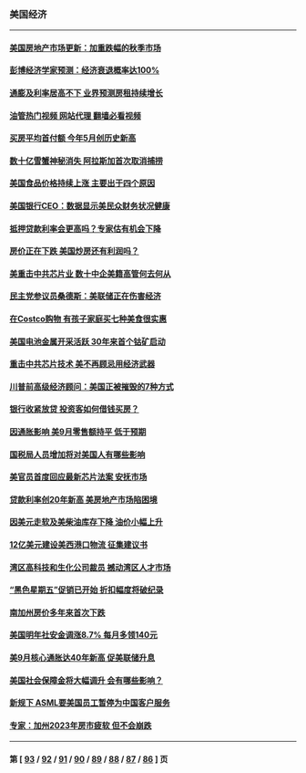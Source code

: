 ### 美国经济
---
#### [美国房地产市场更新：加重跌幅的秋季市场](../../pages/ncid1078158/n13847677.md?10181645) 
#### [彭博经济学家预测：经济衰退概率达100%](../../pages/ncid1078158/n13847765.md?10181645) 
#### [通膨及利率居高不下 业界预测房租持续增长](../../pages/ncid1078158/n13847743.md?10181645) 
#### [油管热门视频 网站代理 翻墙必看视频](http://132.145.103.77:81/youtube.html?10181645)
#### [买房平均首付额 今年5月创历史新高](../../pages/ncid1078158/n13847651.md?10181645) 
#### [数十亿雪蟹神秘消失 阿拉斯加首次取消捕捞](../../pages/ncid1078158/n13847554.md?10181645) 
#### [美国食品价格持续上涨 主要出于四个原因](../../pages/ncid1078158/n13847448.md?10181645) 
#### [美国银行CEO：数据显示美民众财务状况健康](../../pages/ncid1078158/n13847507.md?10181645) 
#### [抵押贷款利率会更高吗？专家估有机会下降](../../pages/ncid1078158/n13846939.md?10181645) 
#### [房价正在下跌 美国炒房还有利润吗？](../../pages/ncid1078158/n13845022.md?10181645) 
#### [美重击中共芯片业 数十中企美籍高管何去何从](../../pages/ncid1078158/n13846793.md?10181645) 
#### [民主党参议员桑德斯：美联储正在伤害经济](../../pages/ncid1078158/n13846757.md?10181645) 
#### [在Costco购物 有孩子家庭买七种美食很实惠](../../pages/ncid1078158/n13844985.md?10181645) 
#### [美国电池金属开采活跃 30年来首个钴矿启动](../../pages/ncid1078158/n13846243.md?10181645) 
#### [重击中共芯片技术 美不再顾忌用经济武器](../../pages/ncid1078158/n13845753.md?10181645) 
#### [川普前高级经济顾问：美国正被摧毁的7种方式](../../pages/ncid1078158/n13845808.md?10181645) 
#### [银行收紧放贷 投资客如何借钱买房？](../../pages/ncid1078158/n13845654.md?10181645) 
#### [因通胀影响 美9月零售额持平 低于预期](../../pages/ncid1078158/n13845521.md?10181645) 
#### [国税局人员增加将对美国人有哪些影响](../../pages/ncid1078158/n13845392.md?10181645) 
#### [美官员首度回应最新芯片法案 安抚市场](../../pages/ncid1078158/n13845407.md?10181645) 
#### [贷款利率创20年新高 美房地产市场陷困境](../../pages/ncid1078158/n13845387.md?10181645) 
#### [因美元走软及美柴油库存下降 油价小幅上升](../../pages/ncid1078158/n13844959.md?10181645) 
#### [12亿美元建设美西港口物流 征集建议书](../../pages/ncid1078158/n13844991.md?10181645) 
#### [湾区高科技和生化公司裁员 撼动湾区人才市场](../../pages/ncid1078158/n13845006.md?10181645) 
#### [“黑色星期五”促销已开始 折扣幅度将破纪录](../../pages/ncid1078158/n13844909.md?10181645) 
#### [南加州房价多年来首次下跌](../../pages/ncid1078158/n13844917.md?10181645) 
#### [美国明年社安金调涨8.7% 每月多领140元](../../pages/ncid1078158/n13844710.md?10181645) 
#### [美9月核心通胀达40年新高 促美联储升息](../../pages/ncid1078158/n13844694.md?10181645) 
#### [美国社会保障金将大幅调升 会有哪些影响？](../../pages/ncid1078158/n13844141.md?10181645) 
#### [新规下 ASML要美国员工暂停为中国客户服务](../../pages/ncid1078158/n13844245.md?10181645) 
#### [专家：加州2023年房市疲软 但不会崩跌](../../pages/ncid1078158/n13844185.md?10181645) 

---
#### 第 [ [93](./93.md?10181645) / [92](./92.md?10181645) / [91](./91.md?10181645) / [90](./90.md?10181645) / [89](./89.md?10181645) / [88](./88.md?10181645) / [87](./87.md?10181645) / [86](./86.md?10181645) ] 页
